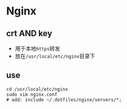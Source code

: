 # Nginx

## crt AND key

- 用于本地`https`转发
- 放在`/usr/local/etc/nginx`目录下

## use

```shell
cd /usr/local/etc/nginx
sudo vim nginx.conf
# add: include ~/.dotfiles/nginx/servers/*;
```